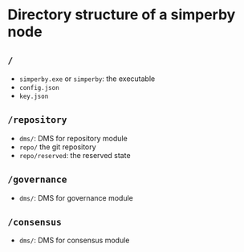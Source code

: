 # Directory structure of a simperby node

## `/`

- `simperby.exe` or `simperby`: the executable
- `config.json`
- `key.json`

## `/repository`

- `dms/`: DMS for repository module
- `repo/` the git repository
- `repo/reserved`: the reserved state

## `/governance`

- `dms/`: DMS for governance module

## `/consensus`

- `dms/`: DMS for consensus module